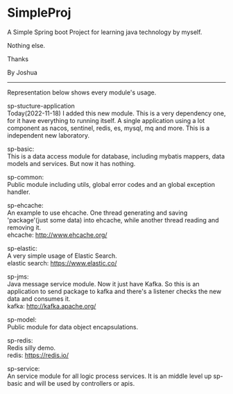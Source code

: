 # SimpleProj
A Simple Spring boot Project for learning java technology by myself. 

Nothing else.

Thanks

By Joshua<br/>

************
Representation below shows every module's usage.

sp-stucture-application<br/>
Today(2022-11-18) I added this new module. This is a very dependency one, for it have everything to running itself.
A single application using a lot component as nacos, sentinel, redis, es, mysql, mq and more. 
This is a independent new laboratory.

sp-basic:<br/>
This is a data access module for database, including mybatis mappers, data models and services. But now it has nothing.

sp-common:<br/>
Public module including utils, global error codes and an global exception handler.

sp-ehcache:<br/>
An example to use ehcache. One thread generating and saving 'package'(just some data) into ehcache, 
while another thread reading and removing it.<br/>
ehcache: http://www.ehcache.org/

sp-elastic:<br/>
A very simple usage of Elastic Search.<br/>
elastic search: https://www.elastic.co/

sp-jms:<br/>
Java message service module.
Now it just have Kafka. So this is an application to send package to kafka and there's a listener checks the new data and consumes it.<br/>
kafka: http://kafka.apache.org/

sp-model:<br/>
Public module for data object encapsulations.

sp-redis:<br/>
Redis silly demo.<br/>
redis: https://redis.io/

sp-service:<br/>
An service module for all logic process services. It is an middle level up sp-basic and will be used by controllers or apis.
